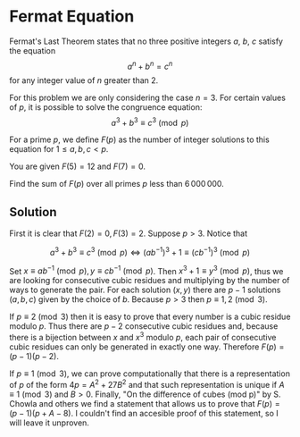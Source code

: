 # Fermat Equation

Fermat's Last Theorem states that no three positive integers $a$, $b$, $c$ satisfy the equation 
$$a^n+b^n=c^n$$
for any integer value of $n$ greater than 2.

For this problem we are only considering the case $n=3$. For certain values of $p$, it is possible to solve the congruence equation:
$$a^3+b^3 \equiv c^3 \pmod{p}$$

For a prime $p$, we define $F(p)$ as the number of integer solutions to this equation for $1 \leq a,b,c < p$.

You are given $F(5) = 12$ and $F(7) = 0$.

Find the sum of $F(p)$ over all primes $p$ less than $6\,000\,000$.

## Solution

First it is clear that $F(2) = 0, F(3) = 2$. Suppose $p > 3$. Notice that

$$
a^3 + b^3 \equiv c^3 \pmod p \iff (ab^{-1})^3 + 1 \equiv (cb^{-1})^3 \pmod p
$$

Set $x \equiv ab^{-1} \pmod p, y \equiv cb^{-1} \pmod p$. Then $x^3 + 1 \equiv y^3 \pmod p$, thus we are looking for consecutive cubic residues and multiplying by the number of ways to generate the pair. For each solution $(x, y)$ there are $p - 1$ solutions $(a, b, c)$ given by the choice of $b$. Because $p > 3$ then $p \equiv 1, 2 \pmod 3$.

If $p \equiv 2 \pmod 3$ then it is easy to prove that every number is a cubic residue modulo $p$. Thus there are $p - 2$ consecutive cubic residues and, because there is a bijection between $x$ and $x^3$ modulo $p$, each pair of consecutive cubic residues can only be generated in exactly one way. Therefore $F(p) = (p - 1) (p - 2)$.

If $p \equiv 1 \pmod 3$, we can prove computationally that there is a representation of $p$ of the form $4p = A^2 + 27 B^2$ and that such representation is unique if $A \equiv 1 \pmod 3$ and $B > 0$. Finally, "On the difference of cubes (mod p)" by S. Chowla and others we find a statement that allows us to prove that $F(p) = (p - 1) (p + A - 8)$. I couldn't find an accesible proof of this statement, so I will leave it unproven.